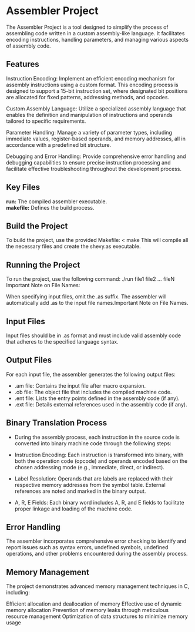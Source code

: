 # Assembler Project
The Assembler Project is a tool designed to simplify the process of assembling code written in a
custom assembly-like language. It facilitates encoding instructions, handling parameters, and
managing various aspects of assembly code.

## Features
Instruction Encoding: Implement an efficient encoding mechanism for assembly instructions 
using a custom format. This encoding process is designed to support a 15-bit instruction set,
where designated bit positions are allocated for fixed patterns, addressing methods, and opcodes.

Custom Assembly Language: Utilize a specialized assembly language that enables the definition
and manipulation of instructions and operands tailored to specific requirements.

Parameter Handling: Manage a variety of parameter types, including immediate values,
register-based operands, and memory addresses, all in accordance with a predefined bit structure.

Debugging and Error Handling: Provide comprehensive error handling and debugging capabilities to ensure 
precise instruction processing and facilitate effective troubleshooting throughout the development process.

## Key Files
**run:** The compiled assembler executable.  
**makefile:** Defines the build process.

## Build the Project
To build the project, use the provided Makefile:
< make
This will compile all the necessary files and create the shevy.as executable.

## Running the Project
To run the project, use the following command:
./run file1 file2 ... fileN 
Important Note on File Names:

When specifying input files, omit the .as suffix. The assembler will automatically
add .as to the input file names.Important Note on File Names.

## Input Files
Input files should be in .as format and must include valid assembly
code that adheres to the specified language syntax.

## Output Files
For each input file, the assembler generates the following output files:

- .am file: Contains the input file after macro expansion.
- .ob file: The object file that includes the compiled machine code.
- .ent file: Lists the entry points defined in the assembly code (if any).
- .ext file: Details external references used in the assembly code (if any).

## Binary Translation Process
- During the assembly process, each instruction in the source code is
converted into binary machine code through the following steps:

- Instruction Encoding: Each instruction is transformed into binary, with both the operation 
code (opcode) and operands encoded based on the chosen addressing mode (e.g., immediate, direct, or indirect).

- Label Resolution: Operands that are labels are replaced with their respective memory
addresses from the symbol table. External references are noted and marked in the binary output.

- A, R, E Fields: Each binary word includes A, R, and E fields to facilitate proper linkage and loading
of the machine code.

## Error Handling
The assembler incorporates comprehensive error checking to identify and report issues such as syntax errors,
undefined symbols, undefined operations, and other problems encountered during the assembly process.

## Memory Management
The project demonstrates advanced memory management techniques in C, including:

Efficient allocation and deallocation of memory
Effective use of dynamic memory allocation
Prevention of memory leaks through meticulous resource management
Optimization of data structures to minimize memory usage

